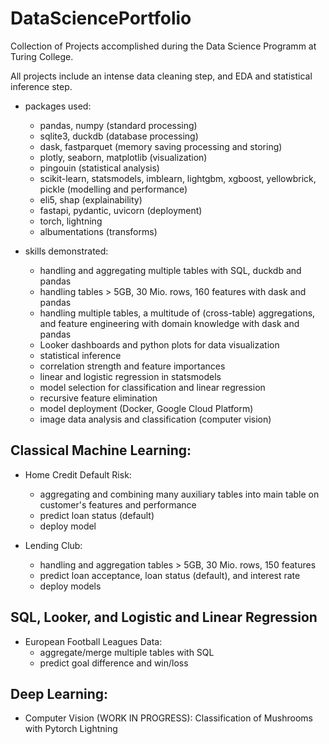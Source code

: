 # DataSciencePortfolio
Collection of Projects accomplished during the Data Science Programm at Turing College.

All projects include an intense data cleaning step, and EDA and statistical inference step.

- packages used:
   - pandas, numpy (standard processing)
   - sqlite3, duckdb (database processing)
   - dask, fastparquet (memory saving processing and storing)
   - plotly, seaborn, matplotlib (visualization)
   - pingouin (statistical analysis)
   - scikit-learn, statsmodels, imblearn, lightgbm, xgboost, yellowbrick, pickle (modelling and performance)
   - eli5, shap (explainability)
   - fastapi, pydantic, uvicorn (deployment)
   - torch, lightning
   - albumentations (transforms)

- skills demonstrated:
   - handling and aggregating multiple tables with SQL, duckdb and pandas
   - handling tables > 5GB, 30 Mio. rows, 160 features with dask and pandas
   - handling multiple tables, a multitude of (cross-table) aggregations, and feature engineering with domain knowledge with dask and pandas
   - Looker dashboards and python plots for data visualization
   - statistical inference
   - correlation strength and feature importances
   - linear and logistic regression in statsmodels
   - model selection for classification and linear regression
   - recursive feature elimination
   - model deployment (Docker, Google Cloud Platform)
   - image data analysis and classification (computer vision)



## Classical Machine Learning:

- Home Credit Default Risk: 
  - aggregating and combining many auxiliary tables into main table on customer's features and performance
  - predict loan status (default)
  - deploy model

- Lending Club: 
  - handling and aggregation tables > 5GB, 30 Mio. rows, 150 features
  - predict loan acceptance, loan status (default), and interest rate
  - deploy models


## SQL, Looker, and Logistic and Linear Regression

- European Football Leagues Data: 
   - aggregate/merge multiple tables with SQL
   - predict goal difference and win/loss

## Deep Learning:

- Computer Vision (WORK IN PROGRESS): Classification of Mushrooms with Pytorch Lightning